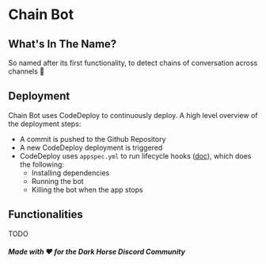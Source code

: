 # Chain Bot

## What's In The Name?
So named after its first functionality, to detect chains of conversation across channels 🔗

## Deployment
Chain Bot uses CodeDeploy to continuously deploy. A high level overview of the deployment steps:
* A commit is pushed to the Github Repository
* A new CodeDeploy deployment is triggered 
* CodeDeploy uses `appspec.yml` to run lifecycle hooks ([doc](https://docs.aws.amazon.com/codedeploy/latest/userguide/reference-appspec-file.html)), which does the following:
  * Installing dependencies
  * Running the bot
  * Killing the bot when the app stops

## Functionalities
TODO

#### *Made with ♥ for the Dark Horse Discord Community*